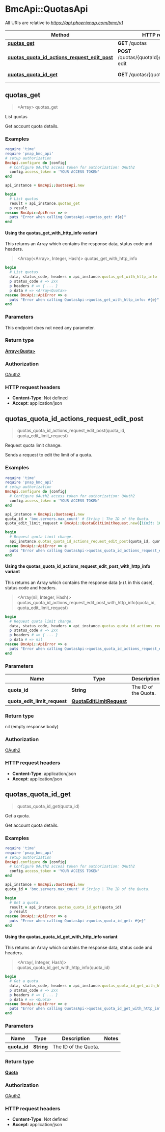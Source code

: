 # BmcApi::QuotasApi

All URIs are relative to *https://api.phoenixnap.com/bmc/v1*

| Method | HTTP request | Description |
| ------ | ------------ | ----------- |
| [**quotas_get**](QuotasApi.md#quotas_get) | **GET** /quotas | List quotas |
| [**quotas_quota_id_actions_request_edit_post**](QuotasApi.md#quotas_quota_id_actions_request_edit_post) | **POST** /quotas/{quotaId}/actions/request-edit | Request quota limit change. |
| [**quotas_quota_id_get**](QuotasApi.md#quotas_quota_id_get) | **GET** /quotas/{quotaId} | Get a quota. |


## quotas_get

> <Array<Quota>> quotas_get

List quotas

Get account quota details.

### Examples

```ruby
require 'time'
require 'pnap_bmc_api'
# setup authorization
BmcApi.configure do |config|
  # Configure OAuth2 access token for authorization: OAuth2
  config.access_token = 'YOUR ACCESS TOKEN'
end

api_instance = BmcApi::QuotasApi.new

begin
  # List quotas
  result = api_instance.quotas_get
  p result
rescue BmcApi::ApiError => e
  puts "Error when calling QuotasApi->quotas_get: #{e}"
end
```

#### Using the quotas_get_with_http_info variant

This returns an Array which contains the response data, status code and headers.

> <Array(<Array<Quota>>, Integer, Hash)> quotas_get_with_http_info

```ruby
begin
  # List quotas
  data, status_code, headers = api_instance.quotas_get_with_http_info
  p status_code # => 2xx
  p headers # => { ... }
  p data # => <Array<Quota>>
rescue BmcApi::ApiError => e
  puts "Error when calling QuotasApi->quotas_get_with_http_info: #{e}"
end
```

### Parameters

This endpoint does not need any parameter.

### Return type

[**Array&lt;Quota&gt;**](Quota.md)

### Authorization

[OAuth2](../README.md#OAuth2)

### HTTP request headers

- **Content-Type**: Not defined
- **Accept**: application/json


## quotas_quota_id_actions_request_edit_post

> quotas_quota_id_actions_request_edit_post(quota_id, quota_edit_limit_request)

Request quota limit change.

Sends a request to edit the limit of a quota.

### Examples

```ruby
require 'time'
require 'pnap_bmc_api'
# setup authorization
BmcApi.configure do |config|
  # Configure OAuth2 access token for authorization: OAuth2
  config.access_token = 'YOUR ACCESS TOKEN'
end

api_instance = BmcApi::QuotasApi.new
quota_id = 'bmc.servers.max_count' # String | The ID of the Quota.
quota_edit_limit_request = BmcApi::QuotaEditLimitRequest.new({limit: 10, reason: 'I need more servers for my cluster.'}) # QuotaEditLimitRequest | 

begin
  # Request quota limit change.
  api_instance.quotas_quota_id_actions_request_edit_post(quota_id, quota_edit_limit_request)
rescue BmcApi::ApiError => e
  puts "Error when calling QuotasApi->quotas_quota_id_actions_request_edit_post: #{e}"
end
```

#### Using the quotas_quota_id_actions_request_edit_post_with_http_info variant

This returns an Array which contains the response data (`nil` in this case), status code and headers.

> <Array(nil, Integer, Hash)> quotas_quota_id_actions_request_edit_post_with_http_info(quota_id, quota_edit_limit_request)

```ruby
begin
  # Request quota limit change.
  data, status_code, headers = api_instance.quotas_quota_id_actions_request_edit_post_with_http_info(quota_id, quota_edit_limit_request)
  p status_code # => 2xx
  p headers # => { ... }
  p data # => nil
rescue BmcApi::ApiError => e
  puts "Error when calling QuotasApi->quotas_quota_id_actions_request_edit_post_with_http_info: #{e}"
end
```

### Parameters

| Name | Type | Description | Notes |
| ---- | ---- | ----------- | ----- |
| **quota_id** | **String** | The ID of the Quota. |  |
| **quota_edit_limit_request** | [**QuotaEditLimitRequest**](QuotaEditLimitRequest.md) |  |  |

### Return type

nil (empty response body)

### Authorization

[OAuth2](../README.md#OAuth2)

### HTTP request headers

- **Content-Type**: application/json
- **Accept**: application/json


## quotas_quota_id_get

> <Quota> quotas_quota_id_get(quota_id)

Get a quota.

Get account quota details.

### Examples

```ruby
require 'time'
require 'pnap_bmc_api'
# setup authorization
BmcApi.configure do |config|
  # Configure OAuth2 access token for authorization: OAuth2
  config.access_token = 'YOUR ACCESS TOKEN'
end

api_instance = BmcApi::QuotasApi.new
quota_id = 'bmc.servers.max_count' # String | The ID of the Quota.

begin
  # Get a quota.
  result = api_instance.quotas_quota_id_get(quota_id)
  p result
rescue BmcApi::ApiError => e
  puts "Error when calling QuotasApi->quotas_quota_id_get: #{e}"
end
```

#### Using the quotas_quota_id_get_with_http_info variant

This returns an Array which contains the response data, status code and headers.

> <Array(<Quota>, Integer, Hash)> quotas_quota_id_get_with_http_info(quota_id)

```ruby
begin
  # Get a quota.
  data, status_code, headers = api_instance.quotas_quota_id_get_with_http_info(quota_id)
  p status_code # => 2xx
  p headers # => { ... }
  p data # => <Quota>
rescue BmcApi::ApiError => e
  puts "Error when calling QuotasApi->quotas_quota_id_get_with_http_info: #{e}"
end
```

### Parameters

| Name | Type | Description | Notes |
| ---- | ---- | ----------- | ----- |
| **quota_id** | **String** | The ID of the Quota. |  |

### Return type

[**Quota**](Quota.md)

### Authorization

[OAuth2](../README.md#OAuth2)

### HTTP request headers

- **Content-Type**: Not defined
- **Accept**: application/json

